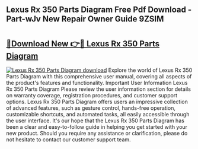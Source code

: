 ## Lexus Rx 350 Parts Diagram Free Pdf Download - Part-wJv New Repair Owner Guide 9ZSIM

# <h2><a href="http://dfnhed1.blite.top/?on=Lexus+Rx+350+Parts+Diagram">🔗Download New 👉🔴 Lexus Rx 350 Parts Diagram</a></h2>

[![Lexus Rx 350 Parts Diagram download](https://i.imgur.com/lujVjoI.png)](http://dfnhed1.blite.top/?on=Lexus+Rx+350+Parts+Diagram)
Explore the world of Lexus Rx 350 Parts Diagram with this comprehensive user manual, covering all aspects of the product's features and functionality. Important User Information Lexus Rx 350 Parts Diagram Please review the user information section for details on warranty coverage, registration procedures, and customer support options. Lexus Rx 350 Parts Diagram offers users an impressive collection of advanced features, such as gesture control, hands-free operation, customizable shortcuts, and automated tasks, all easily accessible through the user interface. It's our hope that the Lexus Rx 350 Parts Diagram has been a clear and easy-to-follow guide in helping you get started with your new product. Should you require any assistance or clarification, please do not hesitate to contact our customer support team.
